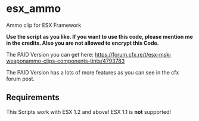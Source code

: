 # esx_ammo
Ammo clip for ESX Framework

**Use the script as you like. If you want to use this code, please mention me in the credits. Also you are not allowed to encrypt this Code.**

The PAID Version you can get here: https://forum.cfx.re/t/esx-msk-weaponammo-clips-components-tints/4793783

The PAID Version has a lots of more features as you can see in the cfx forum post.

## Requirements
This Scripts work with ESX 1.2 and above!
ESX 1.1 is **not** supported!